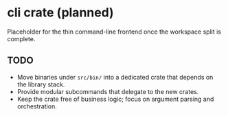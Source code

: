 # cli crate (planned)

Placeholder for the thin command-line frontend once the workspace split is complete.

## TODO
- Move binaries under `src/bin/` into a dedicated crate that depends on the library stack.
- Provide modular subcommands that delegate to the new crates.
- Keep the crate free of business logic; focus on argument parsing and orchestration.
